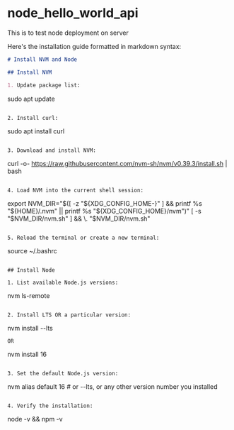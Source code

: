 # node_hello_world_api

This is to test node deployment on server


Here's the installation guide formatted in markdown syntax:

```markdown
# Install NVM and Node

## Install NVM

1. Update package list:
   ```
   sudo apt update
   ```

2. Install curl:
   ```
   sudo apt install curl
   ```

3. Download and install NVM:
   ```
   curl -o- https://raw.githubusercontent.com/nvm-sh/nvm/v0.39.3/install.sh | bash
   ```

4. Load NVM into the current shell session:
   ```
   export NVM_DIR="$([ -z "${XDG_CONFIG_HOME-}" ] && printf %s "${HOME}/.nvm" || printf %s "${XDG_CONFIG_HOME}/nvm")"
   [ -s "$NVM_DIR/nvm.sh" ] && \. "$NVM_DIR/nvm.sh"
   ```

5. Reload the terminal or create a new terminal:
   ```
   source ~/.bashrc
   ```

## Install Node

1. List available Node.js versions:
   ```
   nvm ls-remote
   ```

2. Install LTS OR a particular version:
   ```
   nvm install --lts
   ```
   OR
   ```
   nvm install 16
   ```

3. Set the default Node.js version:
   ```
   nvm alias default 16  # or --lts, or any other version number you installed
   ```

4. Verify the installation:
   ```
   node -v && npm -v
   ```
```
